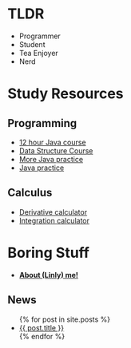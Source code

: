 # TLDR  

- Programmer 
- Student
- Tea Enjoyer
- Nerd  

# Study Resources  
  
  
## Programming 

- [12 hour Java course](https://www.youtube.com/watch?v=xk4_1vDrzzo)
- [Data Structure Course](https://www.youtube.com/watch?v=CBYHwZcbD-s)
- [More Java practice](https://www.w3resource.com/java-exercises/index.php)  
- [Java practice](https://programmingbydoing.com/)

## Calculus 

- [Derivative calculator](https://www.derivative-calculator.net/)  
- [Integration calculator](https://www.integral-calculator.com/)

# Boring Stuff  

- **[About (Linly) me!](https://linlyboi.github.io/about)**



## News 

<ul>
  {% for post in site.posts %}
    <li>
      <a href="{{ post.url }}">{{ post.title }}</a>
    </li>
  {% endfor %}
</ul>
